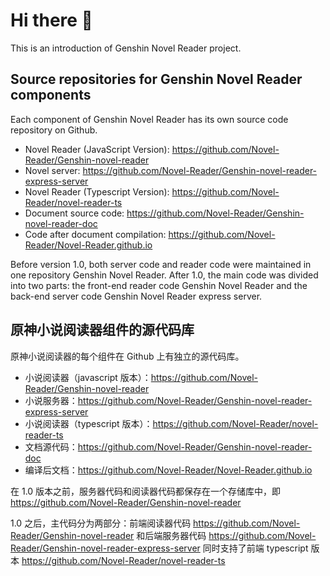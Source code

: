 # Hi there 👋

This is an introduction of Genshin Novel Reader project.

## Source repositories for Genshin Novel Reader components

Each component of Genshin Novel Reader has its own source code repository on Github.

- Novel Reader (JavaScript Version): https://github.com/Novel-Reader/Genshin-novel-reader
- Novel server: https://github.com/Novel-Reader/Genshin-novel-reader-express-server
- Novel Reader (Typescript Version): https://github.com/Novel-Reader/novel-reader-ts
- Document source code: https://github.com/Novel-Reader/Genshin-novel-reader-doc
- Code after document compilation: https://github.com/Novel-Reader/Novel-Reader.github.io

Before version 1.0, both server code and reader code were maintained in one repository Genshin Novel Reader. After 1.0, the main code was divided into two parts: the front-end reader code Genshin Novel Reader and the back-end server code Genshin Novel Reader express server.


## 原神小说阅读器组件的源代码库

原神小说阅读器的每个组件在 Github 上有独立的源代码库。

- 小说阅读器（javascript 版本）：https://github.com/Novel-Reader/Genshin-novel-reader
- 小说服务器：https://github.com/Novel-Reader/Genshin-novel-reader-express-server
- 小说阅读器（typescript 版本）：https://github.com/Novel-Reader/novel-reader-ts
- 文档源代码：https://github.com/Novel-Reader/Genshin-novel-reader-doc
- 编译后文档：https://github.com/Novel-Reader/Novel-Reader.github.io

在 1.0 版本之前，服务器代码和阅读器代码都保存在一个存储库中，即 https://github.com/Novel-Reader/Genshin-novel-reader

1.0 之后，主代码分为两部分：前端阅读器代码 https://github.com/Novel-Reader/Genshin-novel-reader 和后端服务器代码 https://github.com/Novel-Reader/Genshin-novel-reader-express-server 
同时支持了前端 typescript 版本 https://github.com/Novel-Reader/novel-reader-ts 

<!--

**Here are some ideas to get you started:**

🙋‍♀️ A short introduction - what is your organization all about?
🌈 Contribution guidelines - how can the community get involved?
👩‍💻 Useful resources - where can the community find your docs? Is there anything else the community should know?
🍿 Fun facts - what does your team eat for breakfast?
🧙 Remember, you can do mighty things with the power of [Markdown](https://docs.github.com/github/writing-on-github/getting-started-with-writing-and-formatting-on-github/basic-writing-and-formatting-syntax)
-->


